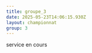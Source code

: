 ```yaml
---
title: groupe_3
date: 2025-05-23T14:06:15.930Z
layout: championnat
group: 3
---
```

service en cours
